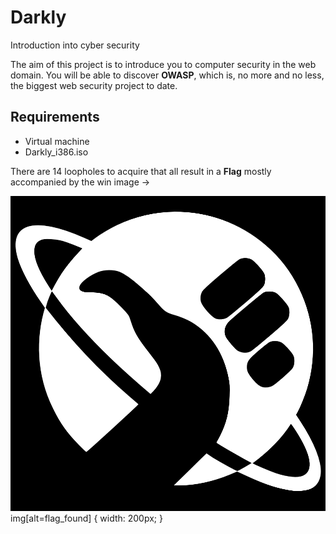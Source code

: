 # Darkly

Introduction into cyber security

The aim of this project is to introduce you to computer security in the web domain.
You will be able to discover **OWASP**, which is, no more and no less, the biggest web security project to date.

## Requirements
* Virtual machine 
* Darkly_i386.iso

There are 14 loopholes to acquire that all result in a **Flag** mostly accompanied by the win image -> 

![WIN](https://github.com/TshireletsoMentor/Darkly/blob/main/win.png)
img[alt=flag_found] { width: 200px; }


